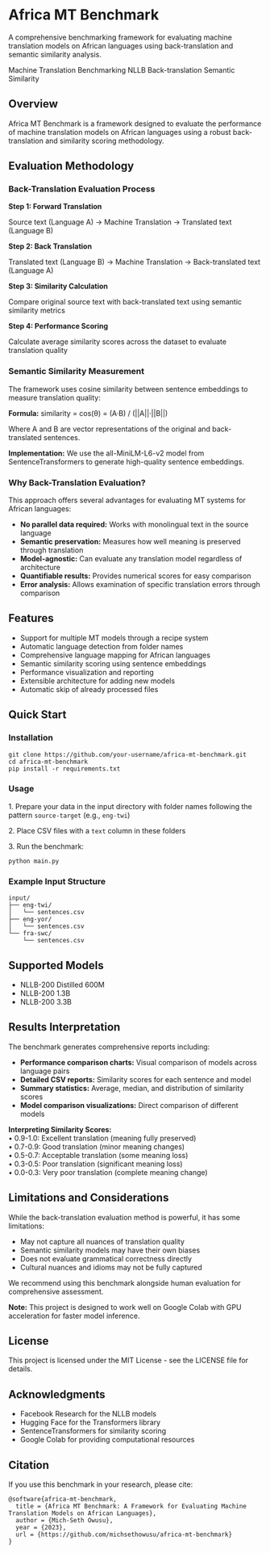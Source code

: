 Africa MT Benchmark
===================

A comprehensive benchmarking framework for evaluating machine translation models on African languages using back-translation and semantic similarity analysis.

Machine Translation Benchmarking NLLB Back-translation Semantic Similarity

Overview
--------

Africa MT Benchmark is a framework designed to evaluate the performance of machine translation models on African languages using a robust back-translation and similarity scoring methodology.

Evaluation Methodology
----------------------

### Back-Translation Evaluation Process

**Step 1: Forward Translation**

Source text (Language A) → Machine Translation → Translated text (Language B)

**Step 2: Back Translation**

Translated text (Language B) → Machine Translation → Back-translated text (Language A)

**Step 3: Similarity Calculation**

Compare original source text with back-translated text using semantic similarity metrics

**Step 4: Performance Scoring**

Calculate average similarity scores across the dataset to evaluate translation quality

### Semantic Similarity Measurement

The framework uses cosine similarity between sentence embeddings to measure translation quality:

**Formula:** similarity = cos(θ) = (A·B) / (||A||·||B||)

Where A and B are vector representations of the original and back-translated sentences.

**Implementation:** We use the all-MiniLM-L6-v2 model from SentenceTransformers to generate high-quality sentence embeddings.

### Why Back-Translation Evaluation?

This approach offers several advantages for evaluating MT systems for African languages:

*   **No parallel data required:** Works with monolingual text in the source language
*   **Semantic preservation:** Measures how well meaning is preserved through translation
*   **Model-agnostic:** Can evaluate any translation model regardless of architecture
*   **Quantifiable results:** Provides numerical scores for easy comparison
*   **Error analysis:** Allows examination of specific translation errors through comparison

Features
--------

*   Support for multiple MT models through a recipe system
*   Automatic language detection from folder names
*   Comprehensive language mapping for African languages
*   Semantic similarity scoring using sentence embeddings
*   Performance visualization and reporting
*   Extensible architecture for adding new models
*   Automatic skip of already processed files

Quick Start
-----------

### Installation

    git clone https://github.com/your-username/africa-mt-benchmark.git
    cd africa-mt-benchmark
    pip install -r requirements.txt

### Usage

1\. Prepare your data in the input directory with folder names following the pattern `source-target` (e.g., `eng-twi`)

2\. Place CSV files with a `text` column in these folders

3\. Run the benchmark:

    python main.py

### Example Input Structure

    input/
    ├── eng-twi/
    │   └── sentences.csv
    ├── eng-yor/
    │   └── sentences.csv
    └── fra-swc/
        └── sentences.csv

Supported Models
----------------

*   NLLB-200 Distilled 600M
*   NLLB-200 1.3B
*   NLLB-200 3.3B

Results Interpretation
----------------------

The benchmark generates comprehensive reports including:

*   **Performance comparison charts:** Visual comparison of models across language pairs
*   **Detailed CSV reports:** Similarity scores for each sentence and model
*   **Summary statistics:** Average, median, and distribution of similarity scores
*   **Model comparison visualizations:** Direct comparison of different models

**Interpreting Similarity Scores:**  
• 0.9-1.0: Excellent translation (meaning fully preserved)  
• 0.7-0.9: Good translation (minor meaning changes)  
• 0.5-0.7: Acceptable translation (some meaning loss)  
• 0.3-0.5: Poor translation (significant meaning loss)  
• 0.0-0.3: Very poor translation (complete meaning change)

Limitations and Considerations
------------------------------

While the back-translation evaluation method is powerful, it has some limitations:

*   May not capture all nuances of translation quality
*   Semantic similarity models may have their own biases
*   Does not evaluate grammatical correctness directly
*   Cultural nuances and idioms may not be fully captured

We recommend using this benchmark alongside human evaluation for comprehensive assessment.

**Note:** This project is designed to work well on Google Colab with GPU acceleration for faster model inference.

License
-------

This project is licensed under the MIT License - see the LICENSE file for details.

Acknowledgments
---------------

*   Facebook Research for the NLLB models
*   Hugging Face for the Transformers library
*   SentenceTransformers for similarity scoring
*   Google Colab for providing computational resources

Citation
--------

If you use this benchmark in your research, please cite:

    @software{africa-mt-benchmark,
      title = {Africa MT Benchmark: A Framework for Evaluating Machine Translation Models on African Languages},
      author = {Mich-Seth Owusu},
      year = {2023},
      url = {https://github.com/michsethowusu/africa-mt-benchmark}
    }
